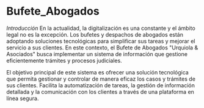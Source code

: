 # Bufete_Abogados
*Introducción*
En la actualidad, la digitalización es una constante y el ámbito legal no es la excepción. Los bufetes y despachos de abogados están adoptando soluciones tecnológicas para simplificar sus tareas y mejorar el servicio a sus clientes. En este contexto, el Bufete de Abogados "Urquiola & Asociados" busca implementar un sistema de información que gestione eficientemente trámites y procesos judiciales.

El objetivo principal de este sistema es ofrecer una solución tecnológica que permita gestionar y controlar de manera eficaz los casos y trámites de sus clientes. Facilita la automatización de tareas, la gestión de información detallada y la comunicación con los clientes a través de una plataforma en línea segura.

